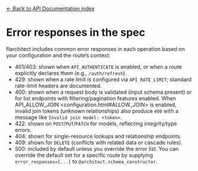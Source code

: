 [← Back to API Documentation index](index.md)

# Error responses in the spec
flarchitect includes common error responses in each operation based on your
configuration and the route’s context:
- 401/403: shown when `API_AUTHENTICATE` is enabled, or when a route explicitly declares them (e.g., `/auth/refresh`).
- 429: shown when a rate limit is configured via `API_RATE_LIMIT`; standard rate-limit headers are documented.
- 400: shown when a request body is validated (input schema present) or for list endpoints with filtering/pagination features enabled. When API_ALLOW_JOIN <configuration.html#ALLOW_JOIN> is enabled, invalid join tokens (unknown relationships) also produce `400` with a message like `Invalid join model: <token>`.
- 422: shown on `POST`/`PUT`/`PATCH` for models, reflecting integrity/type errors.
- 404: shown for single-resource lookups and relationship endpoints.
- 409: shown for `DELETE` (conflicts with related data or cascade rules).
- 500: included by default unless you override the error list.
You can override the default set for a specific route by supplying
`error_responses=[...]` to `@architect.schema_constructor`.


